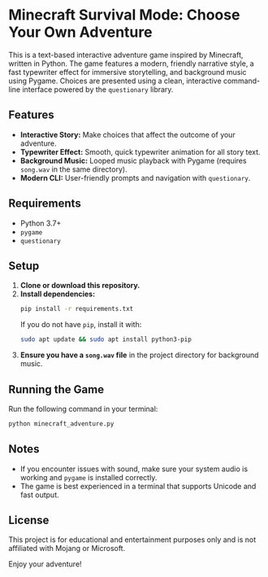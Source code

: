 # Minecraft Survival Mode: Choose Your Own Adventure

This is a text-based interactive adventure game inspired by Minecraft, written in Python. The game features a modern, friendly narrative style, a fast typewriter effect for immersive storytelling, and background music using Pygame. Choices are presented using a clean, interactive command-line interface powered by the `questionary` library.

## Features
- **Interactive Story:** Make choices that affect the outcome of your adventure.
- **Typewriter Effect:** Smooth, quick typewriter animation for all story text.
- **Background Music:** Looped music playback with Pygame (requires `song.wav` in the same directory).
- **Modern CLI:** User-friendly prompts and navigation with `questionary`.

## Requirements
- Python 3.7+
- `pygame`
- `questionary`

## Setup
1. **Clone or download this repository.**
2. **Install dependencies:**
   ```bash
   pip install -r requirements.txt
   ```
   If you do not have `pip`, install it with:
   ```bash
   sudo apt update && sudo apt install python3-pip
   ```
3. **Ensure you have a `song.wav` file** in the project directory for background music.

## Running the Game
Run the following command in your terminal:
```bash
python minecraft_adventure.py
```

## Notes
- If you encounter issues with sound, make sure your system audio is working and `pygame` is installed correctly.
- The game is best experienced in a terminal that supports Unicode and fast output.

## License
This project is for educational and entertainment purposes only and is not affiliated with Mojang or Microsoft.

Enjoy your adventure!

